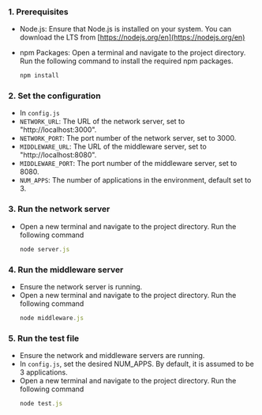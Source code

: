 ### 1. Prerequisites

- Node.js: Ensure that Node.js is installed on your system. You can download the LTS from [https://nodejs.org/en](https://nodejs.org/en)

- npm Packages: Open a terminal and navigate to the project directory. Run the following command to install the required npm packages.

  ```js
  npm install
  ```

### 2. Set the configuration

- In `config.js`
- `NETWORK_URL`: The URL of the network server, set to "http://localhost:3000".
- `NETWORK_PORT`: The port number of the network server, set to 3000.
- `MIDDLEWARE_URL`: The URL of the middleware server, set to "http://localhost:8080".
- `MIDDLEWARE_PORT`: The port number of the middleware server, set to 8080.
- `NUM_APPS`: The number of applications in the environment, default set to 3.

### 3. Run the network server

- Open a new terminal and navigate to the project directory. Run the following command
  ```js
  node server.js
  ```

### 4. Run the middleware server

- Ensure the network server is running.
- Open a new terminal and navigate to the project directory. Run the following command
  ```js
  node middleware.js
  ```

### 5. Run the test file

- Ensure the network and middleware servers are running.
- In `config.js`, set the desired NUM_APPS. By default, it is assumed to be 3 applications.
- Open a new terminal and navigate to the project directory. Run the following command
  ```js
  node test.js
  ```
